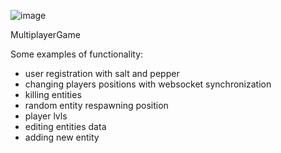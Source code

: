 ![image](https://github.com/WojciechWnukk/multiplayerGame/assets/131540870/0f52432b-4925-492f-9e95-843cbe03852a)

MultiplayerGame

Some examples of functionality:
- user registration with salt and pepper
- changing players positions with websocket synchronization
- killing entities
- random entity respawning position
- player lvls
- editing entities data
- adding new entity
